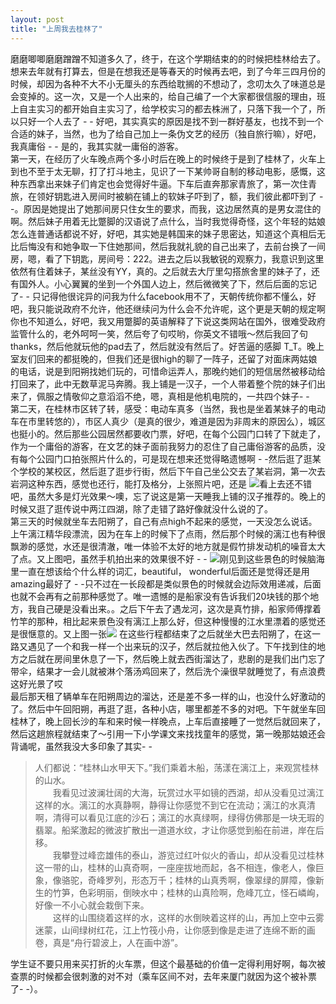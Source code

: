 ```yaml
---
layout: post
title: "上周我去桂林了"
---
```





磨磨唧唧磨磨蹭蹭不知道多久了，终于，在这个学期结束的的时候把桂林给去了。想来去年就有打算去，但是在想我还是等春天的时候再去吧，到了今年三四月份的时候，却因为各种不大不小无厘头的东西给耽搁的不想动了，念叨太久了味道总是会变掉的。这一次，又是一个人出来的，给自己编了一个大家都很信服的理由，班上自主实习的都开始自主实习了，给学校实习的都去株洲了，只落下我一个了，所以只好一个人去了 - - 好吧，其实真实的原因是找不到一群好基友，也找不到一个合适的妹子，当然，也为了给自己加上一条伪文艺的经历（独自旅行嘛），好吧，我真庸俗 - - 是的，我其实就一庸俗的游客。  
第一天，在经历了火车晚点两个多小时后在晚上的时候终于是到了桂林了，火车上到也不至于太无聊，打了打斗地主，见识了一下某帅哥自制的移动电影，感慨，这种东西拿出来妹子们肯定也会觉得好牛逼。下车后直奔那家青旅了，第一次住青旅，在领好钥匙进入房间时被躺在铺上的软妹子吓到了，额，我们彼此都吓到了 - -。原因是她提出了她那间房只住女生的要求，而我，这边居然真的是男女混住的啊。然后妹子用着无比蹩脚的汉语说了点什么，当时我觉得奇怪，这个年轻的姑娘怎么连普通话都说不好，好吧，其实她是韩国来的妹子思密达，知道这个真相后无比后悔没有和她争取一下住她那间，然后我就礼貌的自己出来了，去前台换了一间房，嗯，看了下钥匙，房间号：222。进去之后以我敏锐的观察力，我意识到这里依然有住着妹子，某丝没有YY，真的。之后就去大厅里勾搭旅舍里的妹子了，还有国外人。小心翼翼的坐到一个外国人边上，然后微微笑了下，然后后面的忘记了- - 只记得他很诧异的问我为什么facebook用不了，天朝传统你都不懂么，好吧，我只能说政府不允许，他还继续问为什么会不允许呢，这个更是天朝的规定啊你也不知道么，好吧，我又用蹩脚的英语解释了下说这类网站在国外，很难受政府监管什么的，老外呵呵一笑，然后夸了句哎哟，你英文不错哦～然后我回了句thanks，然后他就玩他的pad去了，然后就没有然后了。好苦逼的感脚 T_T。晚上室友们回来的都挺晚的，但我们还是很high的聊了一阵子，还留了对面床两姑娘的电话，说是到阳朔找她们玩的，可惜命运弄人，那晚约她们的短信居然被移动给打回来了，此中无数草泥马奔腾。我上铺是一汉子，一个人带着整个院的妹子们出来了，佩服之情敬仰之意滔滔不绝，嗯，真相是他机电院的，一共四个妹子- -    
第二天，在桂林市区转了转，感受：电动车真多（当然，我也是坐着某妹子的电动车在市里转悠的），市区人真少（是真的很少，难道是因为非周末的原因么），城区也挺小的。然后那些公园居然都要收门票，好吧，在每个公园门口转了下就走了，作为一个庸俗的游客，在文艺的妹子面前我努力的忍住了自己庸俗游客的品质，没有每个公园门口拍张照片什么的，可是现在想来还觉得略遗憾啊 - -然后逛了逛某个学校的某校区，然后逛了逛步行街，然后下午自己坐公交去了某岩洞，第一次去岩洞这种东西，感觉也还行，能打及格分，上张照片吧，还是
![](http://m2.img.libdd.com/farm4/2013/0706/11/7FDD2B644304C738E4AB8A98CED41D9F155EA4A7D245F_1280_720.jpg)看上去还不错吧，虽然大多是灯光效果～噢，忘了说这是第一天睡我上铺的汉子推荐的。晚上的时候又逛了逛传说中两江四湖，除了走错了路好像就没什么说的了。  
第三天的时候就坐车去阳朔了，自己有点high不起来的感觉，一天没怎么说话。上午漓江精华段漂流，因为在车上的时候下了点雨，然后那个时候的漓江也有种很飘渺的感觉，水还是很清澈，唯一体验不太好的地方就是假竹排发动机的噪音太大了点。又上图吧，虽然手机拍出来的效果很不好 - - ![](http://m1.img.libdd.com/farm5/2013/0706/11/C12E5834A417D96F49256A257E610BCEC89DFC5581006_1280_960.jpg)刚见到这些景色的时候脑海里一直在想该给个什么样的词汇，beautiful， wonderful后面还是觉得还是用 amazing最好了 - -只不过在一长段都是类似景色的时候就会边际效用递减，后面也就不会再有之前那种感觉了。唯一遗憾的是船家没有告诉我们20块钱的那个地方，我自己硬是没看出来。。之后下午去了遇龙河，这次是真竹排，船家师傅撑着竹竿的那种，相比起来景色没有漓江上那么好，但这种慢慢的江水里漂着的感觉还是很惬意的。又上图一张![](http://m2.img.libdd.com/farm4/2013/0706/11/95C855E5CA73E4912CFE99C5F49B687CB02179CB653B5_1280_960.jpg)
在这些行程都结束了之后就坐大巴去阳朔了，在这一路又遇见了一个和我一样一个出来玩的汉子，然后就拉他入伙了。下午找到住的地方之后就在房间里休息了一下，然后晚上就去西街溜达了，悲剧的是我们出门忘了带伞，结果才一会儿就被淋个落汤鸡回来了，然后洗个澡很早就睡觉了，有点浪费这好光景了哎  
最后那天租了辆单车在阳朔周边的溜达，还是差不多一样的山，也没什么好激动的了。然后中午回阳朔，再逛了逛，各种小店，哪里都差不多的对吧。下午就坐车回桂林了，晚上回长沙的车和来时候一样晚点，上车后直接睡了一觉然后就回来了，然后这趟旅程就结束了～引用一下小学课文来找找童年的感觉，第一晚那姑娘还会背诵呢，虽然我没大多印象了其实- -
>   人们都说：“桂林山水甲天下。”我们乘着木船，荡漾在漓江上，来观赏桂林的山水。  
>　　我看见过波澜壮阔的大海，玩赏过水平如镜的西湖，却从没看见过漓江这样的水。漓江的水真静啊，静得让你感觉不到它在流动；漓江的水真清啊，清得可以看见江底的沙石；漓江的水真绿啊，绿得仿佛那是一块无瑕的翡翠。船桨激起的微波扩散出一道道水纹，才让你感觉到船在前进，岸在后移。  
>　　我攀登过峰峦雄伟的泰山，游览过红叶似火的香山，却从没看见过桂林这一带的山，桂林的山真奇啊，一座座拔地而起，各不相连，像老人，像巨象，像骆驼，奇峰罗列，形态万千；桂林的山真秀啊，像翠绿的屏障，像新生的竹笋，色彩明丽，倒映水中；桂林的山真险啊，危峰兀立，怪石嶙峋，好像一不小心就会栽倒下来。  
>　　这样的山围绕着这样的水，这样的水倒映着这样的山，再加上空中云雾迷蒙，山间绿树红花，江上竹筏小舟，让你感到像是走进了连绵不断的画卷，真是“舟行碧波上，人在画中游”。

学生证不要只用来买打折的火车票，但这个最基础的价值一定得利用好啊，每次被查票的时候都会很刺激的对不对（乘车区间不对，去年来厦门就因为这个被补票了- -）。  
